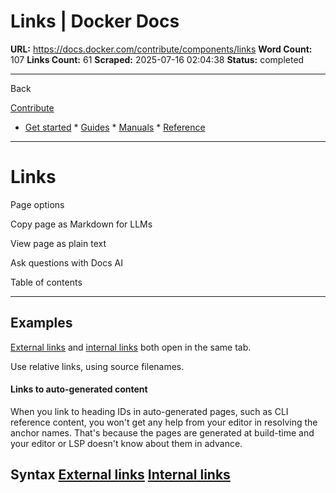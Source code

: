 # Links | Docker Docs

**URL:** https://docs.docker.com/contribute/components/links
**Word Count:** 107
**Links Count:** 61
**Scraped:** 2025-07-16 02:04:38
**Status:** completed

---

Back

[Contribute](https://docs.docker.com/contribute/)

  * [Get started](https://docs.docker.com/get-started/)   * [Guides](https://docs.docker.com/guides/)   * [Manuals](https://docs.docker.com/manuals/)   * [Reference](https://docs.docker.com/reference/)

* * *

# Links

Page options

Copy page as Markdown for LLMs

View page as plain text

Ask questions with Docs AI

Table of contents

* * *

## Examples

[External links](https://docker.com) and [internal links](https://docs.docker.com/contribute/components/links/) both open in the same tab.

Use relative links, using source filenames.

#### Links to auto-generated content

When you link to heading IDs in auto-generated pages, such as CLI reference content, you won't get any help from your editor in resolving the anchor names. That's because the pages are generated at build-time and your editor or LSP doesn't know about them in advance.

## Syntax               [External links](https://docker.com)     [Internal links](links.md)